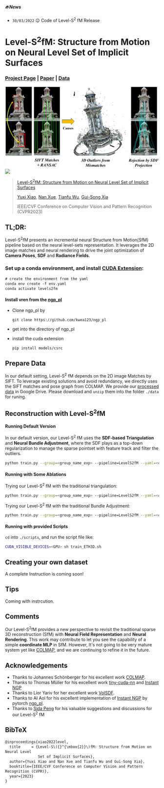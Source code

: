 ##### 🔥 News

- `30/03/2022` :wink: Code of Level-S<sup>2</sup> fM Release

# Level-S<sup>2</sup>fM: Structure from Motion on Neural Level Set of Implicit Surfaces

### [Project Page](https://henry123-boy.github.io/level-s2fm/) | [Paper](https://arxiv.org/pdf/2211.12018.pdf) | [Data](https://drive.google.com/file/d/13Ap_UA244OdqPwYlvSpMUcKt3CzrTKfS/view)

<img src='https://raw.githubusercontent.com/henry123-boy/henry123-boy.github.io/main/level-s2fm/static/images/teaser1-2.png'/>
<img src='teaser.gif'></img>

> [Level-S<sup>2</sup>fM: Structure from Motion on Neural Level Set of Implicit Surfaces](https://henry123-boy.github.io/level-s2fm/) 
>
>  [Yuxi Xiao](https://henry123-boy.github.io/),  [Nan Xue](https://xuenan.net/),  [Tianfu Wu](https://research.ece.ncsu.edu/ivmcl/), [Gui-Song Xia](http://www.captain-whu.com/xia_En.html)
>
> IEEE/CVF Conference on Computer Vision and Pattern Recognition (CVPR2023)

## TL;DR: 

Level-S<sup>2</sup>fM presents an incremental neural Structure from Motion(SfM) pipeline based on the neural level-sets representation. It leverages the 2D image matches and neural rendering to drive the joint optimization of **Camera Poses**,  **SDF** and **Radiance Fields**. 

### Set up a conda environment, and install [CUDA Extension](https://github.com/kwea123/ngp_pl):
```
# create the environment from the yaml
conda env create -f env.yaml
conda activate levels2fm
```

#### Install vren from the [ngp_pl]((https://github.com/kwea123/ngp_pl))

- Clone ngp_pl by 

  ```
  git clone https://github.com/kwea123/ngp_pl
  ```

- get into the directory of ngp_pl

- install the cuda extension

  ```
  pip install models/csrc
  ```

## Prepare Data

In our default setting, Level-S<sup>2</sup> fM depends on the 2D image Matches by SIFT. To leverage existing solutions and avoid redundancy, we directly uses the SIFT matches and pose graph from COLMAP.  We provide our [processed data](https://drive.google.com/file/d/13Ap_UA244OdqPwYlvSpMUcKt3CzrTKfS/view?usp=sharing) in Google Drive. Please download and `unzip` them into the folder `./data` for runing.  


## Reconstruction with Level-S<sup>2</sup>fM 

#### Running Default Version 

In our default version, our Level-S<sup>2</sup> fM uses the **SDF-based Triangulation** and **Neural Bundle Adjustment**, where the SDF plays as a top-down regularization to manage the sparse pointset with feature track and filter the outliers.

```bash
python train.py --group=<group_name_exp> --pipeline=LevelS2fM --yaml=<config file> --name=<exp_name> --data.dataset=<dataset> --data.scene=<scene_name>   --sfm_mode=full --Ablate_config.dual_field=true                          
```
#### Running with Some Ablations 

Trying our Level-S<sup>2</sup> fM with the traditional triangulation:

```bash
python train.py --group=<group_name_exp> --pipeline=LevelS2fM --yaml=<config file> --name=<exp_name> --data.dataset=<dataset> --data.scene=<scene_name>   --sfm_mode=full --Ablate_config.dual_field=true --Ablate_config.tri_trad=true
```

Trying our Level-S<sup>2</sup> fM with the traditional Bundle Adjustment:

```bash
python train.py --group=<group_name_exp> --pipeline=LevelS2fM --yaml=<config file> --name=<exp_name> --data.dataset=<dataset> --data.scene=<scene_name>   --sfm_mode=full --Ablate_config.dual_field=true --Ablate_config.tri_trad=true --Ablate_config.ba_trad=true
```

#### Running with provided Scripts

`cd` into `./scripts`, and run the script file like:

```sh
CUDA_VISIBLE_DEVICES=<GPU> sh train_ETH3D.sh
```

## Creating your own dataset

A complete Instruction is coming soon! 

## Tips

Coming with instrcution.

## Comments

Our Level-S<sup>2</sup>fM provides a new perspective to revisit the traditional sparse 3D reconstruction (SfM) with **Neural Field Representation** and **Neural Rendering**. This work may contribute to let you see the capability of a simple **coordinate MLP** in SfM. However, It's not going to be very mature system yet like  [COLMAP](https://github.com/colmap/colmap), and we are continuing to refine it in the future.

## Acknowledgements

- Thanks to Johannes Schönberger for his excellent work [COLMAP](https://github.com/colmap/colmap).
- Thanks to Thomas Müller for his excellent work [tiny-cuda-nn](https://github.com/NVlabs/tiny-cuda-nn) and  [Instant NGP](https://github.com/NVlabs/instant-ngp) 
- Thanks to Lior Yariv for her excellent work [VolSDF](https://lioryariv.github.io/volsdf/).
- Thanks to AI Aoi for his excellent implementation of [Instant NGP](https://github.com/NVlabs/instant-ngp) by pytorch [ngp_pl](https://github.com/kwea123/ngp_pl).
- Thanks to [Sida Peng](https://pengsida.net/) for his valuable suggestions and discussions for our Level-S<sup>2</sup> fM

## BibTeX

```
@inproceedings{xiao2022level,
  title     = {Level-S\({}^{\mbox{2}}\)fM: Structure from Motion on Neural Level
               Set of Implicit Surfaces},
  author={Yuxi Xiao and Nan Xue and Tianfu Wu and Gui-Song Xia},
  booktitle={IEEE/CVF Conference on Computer Vision and Pattern Recognition (CVPR)},
  year={2023}
}
```

